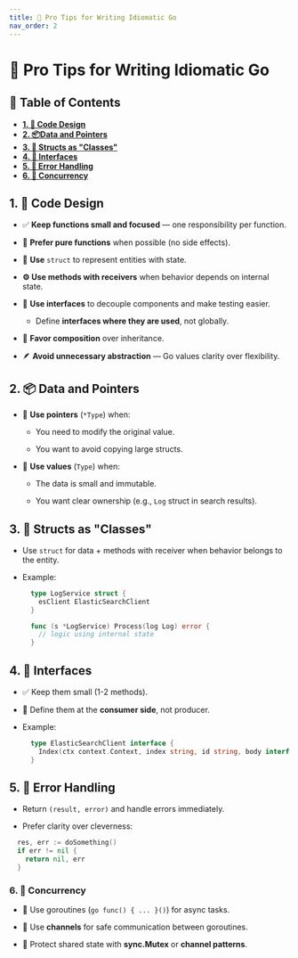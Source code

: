 ```yaml
---
title: 🧰 Pro Tips for Writing Idiomatic Go
nav_order: 2
---
```


# 🧰 Pro Tips for Writing Idiomatic Go

## 📘 Table of Contents

- [**1. 🧠 Code Design**](#1--code-design)
- [**2. 📦Data and Pointers**](#2--data-and-pointers)
- [**3. 🧱 Structs as "Classes"**](#3--structs-as-classes)
- [**4. 🧩 Interfaces**](#4--interfaces)
- [**5. 🧠 Error Handling**](#5--error-handling)
- [**6. 🔄 Concurrency**](#6--concurrency)

## 1. 🧠 Code Design

- ✅ **Keep functions small and focused** — one responsibility per function.

- 🧪 **Prefer pure functions** when possible (no side effects).

- 🧱 **Use** `struct` to represent entities with state.

- **⚙️ Use methods with receivers** when behavior depends on internal state.

- 🧩 **Use interfaces** to decouple components and make testing easier.

  - Define **interfaces where they are used**, not globally.

- 🚀 **Favor composition** over inheritance.

- 🪶 **Avoid unnecessary abstraction** — Go values clarity over flexibility.

## 2. 📦 Data and Pointers

- 📌 **Use pointers** (`*Type`) when:

  - You need to modify the original value.

  - You want to avoid copying large structs.

- 📄 **Use values** (`Type`) when:

  - The data is small and immutable.

  - You want clear ownership (e.g., `Log` struct in search results).

## 3. 🧱 Structs as "Classes"

- Use `struct` for data + methods with receiver when behavior belongs to the entity.

- Example:

  ```go
    type LogService struct {
      esClient ElasticSearchClient
    }

    func (s *LogService) Process(log Log) error {
      // logic using internal state
    }
  ```

## 4. 🧩 Interfaces

- ✅ Keep them small (1-2 methods).

- 🚀 Define them at the **consumer side**, not producer.

- Example:

  ```go
    type ElasticSearchClient interface {
      Index(ctx context.Context, index string, id string, body interface{}) error
    }
  ```

## 5. 🧠 Error Handling

- Return `(result, error)` and handle errors immediately.

- Prefer clarity over cleverness:

```go
  res, err := doSomething()
  if err != nil {
    return nil, err
  }
```

### 6. 🔄 Concurrency

- 🧵 Use goroutines (`go func() { ... }()`) for async tasks.

- 📡 Use **channels** for safe communication between goroutines.

- 🔐 Protect shared state with **sync.Mutex** or **channel patterns**.
